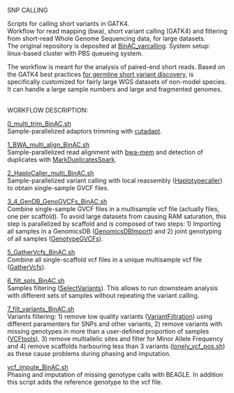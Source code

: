 SNP CALLING

Scripts for calling short variants in GATK4.<br/>
Workflow for read mapping (bwa), short variant calling (GATK4) and filtering from short-read Whole Genome Sequencing data, for large datasets. <br/>
The original repository is deposited at [BinAC_varcalling](https://github.com/Dario-Galanti/BinAC_varcalling/tree/main).
System setup: linux-based cluster with PBS queueing system.

The workflow is meant for the analysis of paired-end short reads. Based on the GATK4 best practices [for germline short variant discovery](https://gatk.broadinstitute.org/hc/en-us/articles/360035535932-Germline-short-variant-discovery-SNPs-Indels-), is specifically customized for fairly large WGS datasets of non-model species. It can handle a large sample numbers and large and fragmented genomes. <br/>
<br/> 

WORKFLOW DESCRIPTION:

[0_multi_trim_BinAC.sh](https://github.com/Dario-Galanti/BinAC_varcalling/blob/main/0_multi_trim_BinAC.sh) <br/>
Sample-parallelized adaptors trimming with [cutadapt](https://cutadapt.readthedocs.io/en/stable/).

[1_BWA_multi_align_BinAC.sh](https://github.com/Dario-Galanti/BinAC_varcalling/blob/main/1_BWA_multi_align_BinAC.sh) <br/>
Sample-parallelized read alignment with [bwa-mem](http://bio-bwa.sourceforge.net/bwa.shtml) and detection of duplicates with [MarkDuplicatesSpark](https://gatk.broadinstitute.org/hc/en-us/articles/360046221811-MarkDuplicatesSpark).

[2_HaploCaller_multi_BinAC.sh](https://github.com/Dario-Galanti/BinAC_varcalling/blob/main/2_HaploCaller_multi_BinAC.sh) <br/>
Sample-parallelized variant calling with local reassembly ([Haplotypecaller](https://gatk.broadinstitute.org/hc/en-us/articles/360036715891-HaplotypeCaller)) to obtain single-sample GVCF files.

[3_4_GenDB_GenoGVCFs_BinAC.sh](https://github.com/Dario-Galanti/BinAC_varcalling/blob/main/3_4_GenDB_GenoGVCFs_BinAC.sh) <br/>
Combine single-sample GVCF files in a multisample vcf file (actually files, one per scaffold). To avoid large datasets from causing RAM saturation, this step is parallelized by scaffold and is composed of two steps: 1) Importing all samples in a GenomicsDB ([GenomicsDBImport](https://gatk.broadinstitute.org/hc/en-us/articles/360036732771-GenomicsDBImport)) and 2) joint genotyping of all samples ([GenotypeGVCFs](https://gatk.broadinstitute.org/hc/en-us/articles/360036348452-GenotypeGVCFs)).
    
[5_GatherVcfs_BinAC.sh](https://github.com/Dario-Galanti/BinAC_varcalling/blob/main/5_GatherVcfs_BinAC.sh) <br/>
Combine all single-scaffold vcf files in a unique multisample vcf file ([GatherVcfs](https://gatk.broadinstitute.org/hc/en-us/articles/360036711811-GatherVcfs-Picard-)).

[6_filt_spls_BinAC.sh](https://github.com/Dario-Galanti/BinAC_varcalling/blob/main/6_filt_spls_BinAC.sh) <br/>
Samples filtering ([SelectVariants](https://gatk.broadinstitute.org/hc/en-us/articles/360040508071-SelectVariants)). This allows to run downsteam analysis with different sets of samples without repeating the variant calling.

[7_filt_variants_BinAC.sh](https://github.com/Dario-Galanti/BinAC_varcalling/blob/main/7_filt_variants_BinAC.sh) <br/>
Variants filtering: 1) remove low quality variants ([VariantFiltration](https://gatk.broadinstitute.org/hc/en-us/articles/360036350452-VariantFiltration)) using different paramenters for SNPs and other variants, 2) remove variants with missing genotypes in more than a user-defined proportion of samples ([VCFtools](https://vcftools.github.io/man_latest.html)), 3) remove multiallelic sites and filter for Minor Allele Frequency and 4) remove scaffolds harbouring less than 3 variants ([lonely_vcf_pos.sh](https://github.com/Dario-Galanti/BinAC_varcalling/blob/main/lonely_vcf_pos.sh)) as these cause problems during phasing and imputation.

[vcf_impute_BinAC.sh](https://github.com/Dario-Galanti/BinAC_varcalling/blob/main/vcf_impute_BinAC.sh) <br/>
Phasing and imputation of missing genotype calls with BEAGLE. In addition this script adds the reference genotype to the vcf file.
